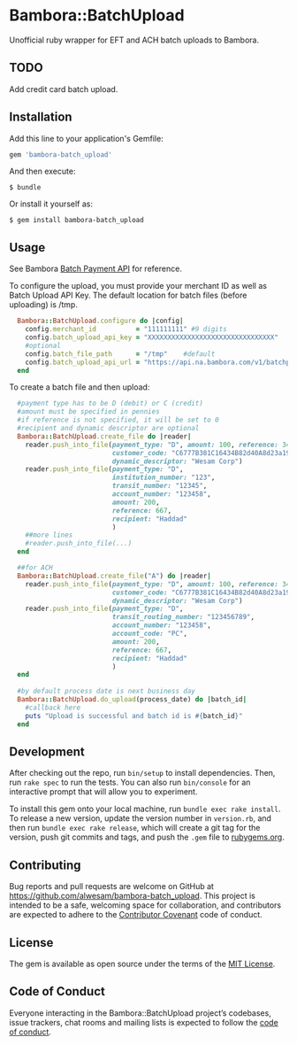 # Bambora::BatchUpload

Unofficial ruby wrapper for EFT and ACH batch uploads to Bambora.

## TODO

Add credit card batch upload.

## Installation

Add this line to your application's Gemfile:

```ruby
gem 'bambora-batch_upload'
```

And then execute:

    $ bundle

Or install it yourself as:

    $ gem install bambora-batch_upload

## Usage

See Bambora [Batch Payment API](https://dev.na.bambora.com/docs/references/batch_payment/#format-of-data-in-file) for reference.

To configure the upload, you must provide your merchant ID as well as Batch
Upload API Key. The default location for batch files (before uploading) is /tmp.

```ruby
  Bambora::BatchUpload.configure do |config|
    config.merchant_id          = "111111111" #9 digits
    config.batch_upload_api_key = "XXXXXXXXXXXXXXXXXXXXXXXXXXXXXXXX"
    #optional
    config.batch_file_path      = "/tmp"    #default
    config.batch_upload_api_url = "https://api.na.bambora.com/v1/batchpayments" #default
  end
```

To create a batch file and then upload:

```ruby
  #payment type has to be D (debit) or C (credit)
  #amount must be specified in pennies
  #if reference is not specified, it will be set to 0
  #recipient and dynamic descriptor are optional
  Bambora::BatchUpload.create_file do |reader|
    reader.push_into_file(payment_type: "D", amount: 100, reference: 34, 
                          customer_code: "C6777B381C16434B82d40A8d23a19a68",
                          dynamic_descriptor: "Wesam Corp") 
    reader.push_into_file(payment_type: "D",
                          institution_number: "123",
                          transit_number: "12345",
                          account_number: "123458",
                          amount: 200,
                          reference: 667,
                          recipient: "Haddad"
                          )
    ##more lines
    #reader.push_into_file(...)
  end

  ##for ACH
  Bambora::BatchUpload.create_file("A") do |reader|
    reader.push_into_file(payment_type: "D", amount: 100, reference: 34, 
                          customer_code: "C6777B381C16434B82d40A8d23a19a68",
                          dynamic_descriptor: "Wesam Corp") 
    reader.push_into_file(payment_type: "D",
                          transit_routing_number: "123456789",
                          account_number: "123458",
                          account_code: "PC",
                          amount: 200,
                          reference: 667,
                          recipient: "Haddad"
                          )
  end
   
  #by default process date is next business day
  Bambora::BatchUpload.do_upload(process_date) do |batch_id|
    #callback here
    puts "Upload is successful and batch id is #{batch_id}"
  end
```

## Development

After checking out the repo, run `bin/setup` to install dependencies. Then, run `rake spec` to run the tests. You can also run `bin/console` for an interactive prompt that will allow you to experiment.

To install this gem onto your local machine, run `bundle exec rake install`. To release a new version, update the version number in `version.rb`, and then run `bundle exec rake release`, which will create a git tag for the version, push git commits and tags, and push the `.gem` file to [rubygems.org](https://rubygems.org).

## Contributing

Bug reports and pull requests are welcome on GitHub at https://github.com/alwesam/bambora-batch_upload. This project is intended to be a safe, welcoming space for collaboration, and contributors are expected to adhere to the [Contributor Covenant](http://contributor-covenant.org) code of conduct.

## License

The gem is available as open source under the terms of the [MIT License](https://opensource.org/licenses/MIT).

## Code of Conduct

Everyone interacting in the Bambora::BatchUpload project’s codebases, issue trackers, chat rooms and mailing lists is expected to follow the [code of conduct](https://github.com/alwesam/bambora-batch_upload/blob/master/CODE_OF_CONDUCT.md).
